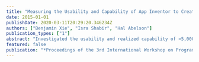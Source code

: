 ```yaml
---
title: "Measuring the Usability and Capability of App Inventor to Create Mobile Applications"
date: 2015-01-01
publishDate: 2020-03-11T20:29:20.346234Z
authors: ["Benjamin Xie", "Isra Shabir", "Hal Abelson"]
publication_types: ["1"]
abstract: "Investigated the usability and realized capability of >5,000 App Inventor projects, finding that the order of App In-ventor tutorials heavily influence the usability of App Inventor to implement particular functionalities."
featured: false
publication: "*Proceedings of the 3rd International Workshop on Programming for Mobile and Touch*"
---
```


